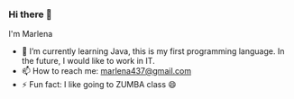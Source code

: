 ### Hi there 👋
I'm Marlena
- 🌱 I’m currently learning Java, this is my first programming language.
In the future, I would like to work in IT.
- 📫 How to reach me: marlena437@gmail.com
- ⚡ Fun fact: I like going to ZUMBA class 😄
<!--
**MarlenaSP/MarlenaSP** is a ✨ _special_ ✨ repository because its `README.md` (this file) appears on your GitHub profile.


- 👯 I’m looking to collaborate on ...
- 🤔 I’m looking for help with ...
- 💬 Ask me about ...

- 😄 Pronouns: ...

-->
